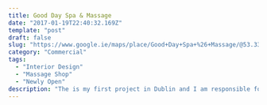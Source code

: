 ```yaml
---
title: Good Day Spa & Massage
date: "2017-01-19T22:40:32.169Z"
template: "post"
draft: false
slug: "https://www.google.ie/maps/place/Good+Day+Spa+%26+Massage/@53.33389,-6.2943977,17z/data=!3m1!4b1!4m5!3m4!1s0x48670c3fe9a7b9c7:0x82c53286b20fb268!8m2!3d53.33389!4d-6.292209"
category: "Commercial"
tags:
  - "Interior Design"
  - "Massage Shop"
  - "Newly Open"
description: "The is my first project in Dublin and I am responsible for designing the massage shop that I founded ..."
---
```


